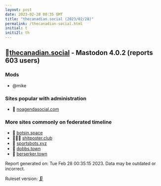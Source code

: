 ```yaml
---
layout: post
date: 2023-02-28 00:35 GMT
title: "thecanadian.social (2023/02/28)"
permalink: /thecanadian-social.html
initial: t
initi2l: th
---
```


## 💉[thecanadian.social](https://thecanadian.social) - Mastodon 4.0.2 (reports 603 users)

### Mods
 * @mike

### Sites popular with administration

* 💉 [noagendasocial.com](/noagendasocial-com.html)

### More sites commonly on federated timeline

* 🐘 [botsin.space](/botsin-space.html)
* 🦝🧸💉 [shitposter.club](/shitposter-club.html)
* 🐘 [sportsbots.xyz](/sportsbots-xyz.html)
* 💉 [dobbs.town](/dobbs-town.html)
* 🦝 [berserker.town](/berserker-town.html)

Report generated on: Tue Feb 28 00:35:15 2023. Data may be outdated or incorrect.

Ruleset version: [🗜](/version-clamp)
